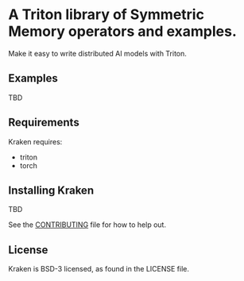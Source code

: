 # A Triton library of Symmetric Memory operators and examples. 
Make it easy to write distributed AI models with Triton.

## Examples
TBD

## Requirements
Kraken requires:
* triton
* torch

## Installing Kraken
TBD

See the [CONTRIBUTING](CONTRIBUTING.md) file for how to help out.

## License
Kraken is BSD-3 licensed, as found in the LICENSE file.
